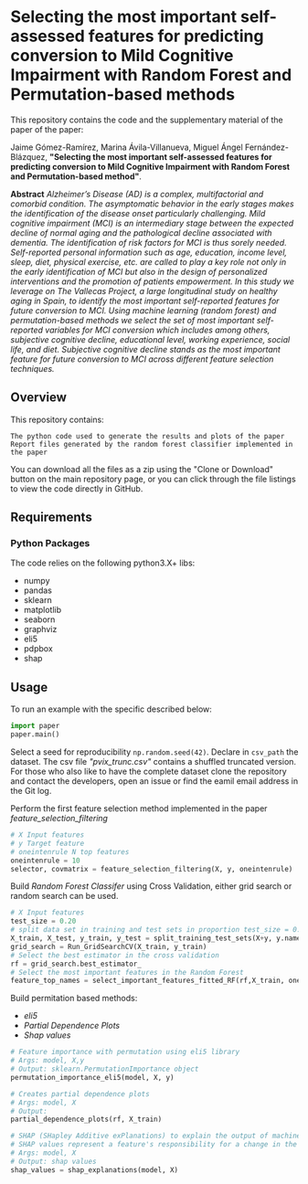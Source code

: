 # Selecting the most important self-assessed features for predicting conversion to Mild Cognitive Impairment with Random Forest and Permutation-based methods

This repository contains the code and the supplementary material of the paper of the paper:

Jaime Gómez-Ramírez, Marina Ávila-Villanueva, Miguel Ángel Fernández-Blázquez, **"Selecting the most important self-assessed features for predicting conversion to Mild Cognitive Impairment with Random Forest and Permutation-based method"**.

**Abstract**
*Alzheimer’s Disease (AD) is a complex, multifactorial and comorbid condition. The asymptomatic behavior in the early stages makes the identification of the disease onset particularly challenging.
Mild cognitive impairment (MCI) is an intermediary stage between the expected decline of normal aging and the pathological decline associated with dementia. The identification of risk factors for MCI is thus sorely needed. 
Self-reported personal information such as age, education, income level, sleep, diet, physical exercise, etc. are called to play a key role not only in the early identification of MCI but also in the design of personalized interventions and the promotion of patients empowerment. 
In this study we leverage on The Vallecas Project, a large longitudinal study on healthy aging in Spain, to identify the most important self-reported features for future conversion to MCI. Using machine learning (random forest) and permutation-based methods we select the set of most important self-reported variables for MCI conversion which includes among others, subjective cognitive decline, educational level, working experience, social life, and diet. Subjective cognitive decline stands as the most important feature for future conversion to MCI across different feature selection techniques.*

## Overview
This repository contains:

    The python code used to generate the results and plots of the paper 
    Report files generated by the random forest classifier implemented in the paper

You can download all the files as a zip using the "Clone or Download" button on the main repository page, or you can click through the file listings to view the code directly in GitHub.

## Requirements

### Python Packages
The code relies on the following python3.X+ libs:
* numpy
* pandas
* sklearn
* matplotlib
* seaborn
* graphviz
* eli5
* pdpbox
* shap

 ## Usage 
To run an example with the specific described below: 
```python
import paper
paper.main() 
```

Select a seed for reproducibility `np.random.seed(42)`. 
Declare in `csv_path` the dataset. The csv file _"pvix_trunc.csv"_ contains a shuffled truncated version. For those who also like to have the complete dataset clone the repository and contact the developers, open an issue or find the eamil email address in the Git log.

Perform the first feature selection method implemented in the paper _feature_selection_filtering_
```python
# X Input features
# y Target feature 
# oneintenrule N top features 
oneintenrule = 10
selector, covmatrix = feature_selection_filtering(X, y, oneintenrule)
```
Build _Random Forest Classifer_ using Cross Validation, either grid search or random search can be used.
```python
# X Input features
test_size = 0.20 
# split data set in training and test sets in proportion test_size = 0.20 
X_train, X_test, y_train, y_test = split_training_test_sets(X+y, y.name, test_size)
grid_search = Run_GridSearchCV(X_train, y_train)
# Select the best estimator in the cross validation
rf = grid_search.best_estimator_
# Select the most important features in the Random Forest
feature_top_names = select_important_features_fitted_RF(rf,X_train, oneintenrule)
```
Build permitation based methods: 
* _eli5_
* _Partial Dependence Plots_ 
* _Shap values_

```python
# Feature importance with permutation using eli5 library
# Args: model, X,y 
# Output: sklearn.PermutationImportance object
permutation_importance_eli5(model, X, y)
```

```python
# Creates partial dependence plots
# Args: model, X
# Output: 
partial_dependence_plots(rf, X_train)
```

```python
# SHAP (SHapley Additive exPlanations) to explain the output of machine learning model.
# SHAP values represent a feature's responsibility for a change in the model output
# Args: model, X
# Output: shap values 
shap_values = shap_explanations(model, X)
```
